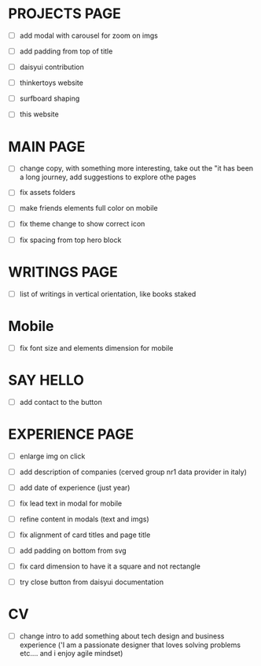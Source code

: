 # PROJECTS PAGE
- [ ] add modal with carousel for zoom on imgs
- [ ] add padding from top of title
- [ ] daisyui contribution
- [ ] thinkertoys website
- [ ] surfboard shaping
- [ ] this website


# MAIN PAGE
- [ ] change copy, with something more interesting, take out the "it has been a long journey, add suggestions to explore othe pages
- [ ] fix assets folders
- [ ] make friends elements full color on mobile
- [ ] fix theme change to show correct icon
- [ ] fix spacing from top hero block


# WRITINGS PAGE
- [ ] list of writings in vertical orientation, like books staked


# Mobile
- [ ] fix font size and elements dimension for mobile



# SAY HELLO
- [ ] add contact to the button


# EXPERIENCE PAGE
- [ ] enlarge img on click
- [ ] add description of companies (cerved group nr1 data provider in italy)
- [ ] add date of experience (just year)
- [ ] fix lead text in modal for mobile
- [ ] refine content in modals (text and imgs)
- [ ] fix alignment of card titles and page title
- [ ] add padding on bottom from svg
- [ ] fix card dimension to have it a square and not rectangle
- [ ] try close button from daisyui documentation


# CV
- [ ] change intro to add something about tech design and business experience ('I am a passionate designer that loves solving problems etc.... and i enjoy agile mindset)